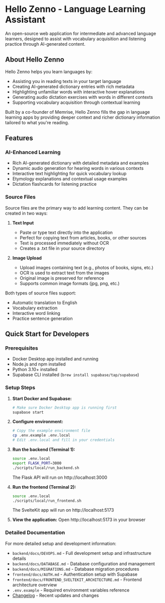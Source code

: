 # Hello Zenno - Language Learning Assistant

An open-source web application for intermediate and advanced language learners, designed to assist with vocabulary acquisition and listening practice through AI-generated content.

## About Hello Zenno

Hello Zenno helps you learn languages by:
- Assisting you in reading texts in your target language
- Creating AI-generated dictionary entries with rich metadata
- Highlighting unfamiliar words with interactive hover explanations
- Generating audio dictation exercises with words in different contexts
- Supporting vocabulary acquisition through contextual learning

Built by a co-founder of Memrise, Hello Zenno fills the gap in language learning apps by providing deeper context and richer dictionary information tailored to what you're reading.

## Features

### AI-Enhanced Learning
- Rich AI-generated dictionary with detailed metadata and examples
- Dynamic audio generation for hearing words in various contexts
- Interactive text highlighting for quick vocabulary lookup
- Etymology explanations and contextual usage examples
- Dictation flashcards for listening practice

### Source Files
Source files are the primary way to add learning content. They can be created in two ways:

1. **Text Input**
   - Paste or type text directly into the application
   - Perfect for copying text from articles, books, or other sources
   - Text is processed immediately without OCR
   - Creates a .txt file in your source directory

2. **Image Upload**
   - Upload images containing text (e.g., photos of books, signs, etc.)
   - OCR is used to extract text from the images
   - Original image is preserved for reference
   - Supports common image formats (jpg, png, etc.)

Both types of source files support:
- Automatic translation to English
- Vocabulary extraction
- Interactive word linking
- Practice sentence generation

## Quick Start for Developers

### Prerequisites
- Docker Desktop app installed and running
- Node.js and npm installed
- Python 3.10+ installed
- Supabase CLI installed (`brew install supabase/tap/supabase`)

### Setup Steps

1. **Start Docker and Supabase:**
   ```bash
   # Make sure Docker Desktop app is running first
   supabase start
   ```

2. **Configure environment:**
   ```bash
   # Copy the example environment file
   cp .env.example .env.local
   # Edit .env.local and fill in your credentials
   ```

3. **Run the backend (Terminal 1):**
   ```bash
   source .env.local
   export FLASK_PORT=3000
   ./scripts/local/run_backend.sh
   ```
   The Flask API will run on http://localhost:3000

4. **Run the frontend (Terminal 2):**
   ```bash
   source .env.local
   ./scripts/local/run_frontend.sh
   ```
   The SvelteKit app will run on http://localhost:5173

5. **View the application:**
   Open http://localhost:5173 in your browser

### Detailed Documentation

For more detailed setup and development information:
- `backend/docs/DEVOPS.md` - Full development setup and infrastructure details
- `backend/docs/DATABASE.md` - Database configuration and management
- `backend/docs/MIGRATIONS.md` - Database migration procedures
- `frontend/docs/AUTH.md` - Authentication setup with Supabase
- `frontend/docs/FRONTEND_SVELTEKIT_ARCHITECTURE.md` - Frontend architecture overview
- `.env.example` - Required environment variables reference
- [Changelog](/changelog) - Recent updates and changes 